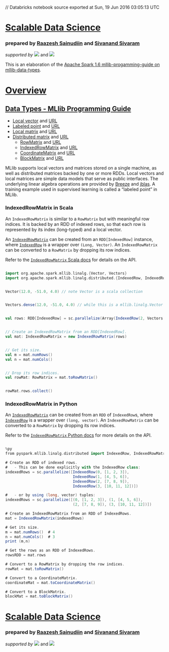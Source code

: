 // Databricks notebook source exported at Sun, 19 Jun 2016 03:05:13 UTC


# [Scalable Data Science](http://www.math.canterbury.ac.nz/~r.sainudiin/courses/ScalableDataScience/)


### prepared by [Raazesh Sainudiin](https://nz.linkedin.com/in/raazesh-sainudiin-45955845) and [Sivanand Sivaram](https://www.linkedin.com/in/sivanand)

*supported by* [![](https://raw.githubusercontent.com/raazesh-sainudiin/scalable-data-science/master/images/databricks_logoTM_200px.png)](https://databricks.com/)
and 
[![](https://raw.githubusercontent.com/raazesh-sainudiin/scalable-data-science/master/images/AWS_logoTM_200px.png)](https://www.awseducate.com/microsite/CommunitiesEngageHome)





This is an elaboration of the [Apache Spark 1.6 mllib-progamming-guide on mllib-data-types](http://spark.apache.org/docs/latest/mllib-data-types.html).

# [Overview](/#workspace/scalable-data-science/xtraResources/ProgGuides1_6/MLlibProgrammingGuide/000_MLlibProgGuide)

## [Data Types - MLlib Programming Guide](/#workspace/scalable-data-science/xtraResources/ProgGuides1_6/MLlibProgrammingGuide/dataTypes/000_dataTypesProgGuide)

-   [Local vector](/#workspace/scalable-data-science/xtraResources/ProgGuides1_6/MLlibProgrammingGuide/dataTypes/001_LocalVector) and [URL](http://spark.apache.org/docs/latest/mllib-data-types.html#local-vector)
-   [Labeled point](/#workspace/scalable-data-science/xtraResources/ProgGuides1_6/MLlibProgrammingGuide/dataTypes/002_LabeledPoint) and [URL](http://spark.apache.org/docs/latest/mllib-data-types.html#labeled-point)
-   [Local matrix](/#workspace/scalable-data-science/xtraResources/ProgGuides1_6/MLlibProgrammingGuide/dataTypes/003_LocalMatrix) and [URL](http://spark.apache.org/docs/latest/mllib-data-types.html#local-matrix)
-   [Distributed matrix](/#workspace/scalable-data-science/xtraResources/ProgGuides1_6/MLlibProgrammingGuide/dataTypes/004_DistributedMatrix) and [URL](http://spark.apache.org/docs/latest/mllib-data-types.html#distributed-matrix)
    -   [RowMatrix](/#workspace/scalable-data-science/xtraResources/ProgGuides1_6/MLlibProgrammingGuide/dataTypes/005_RowMatrix) and [URL](http://spark.apache.org/docs/latest/mllib-data-types.html#rowmatrix)
    -   [IndexedRowMatrix](/#workspace/scalable-data-science/xtraResources/ProgGuides1_6/MLlibProgrammingGuide/dataTypes/006_IndexedRowMatrix) and [URL](http://spark.apache.org/docs/latest/mllib-data-types.html#indexedrowmatrix)
    -   [CoordinateMatrix](/#workspace/scalable-data-science/xtraResources/ProgGuides1_6/MLlibProgrammingGuide/dataTypes/007_CoordinateMatrix) and [URL](http://spark.apache.org/docs/latest/mllib-data-types.html#coordinatematrix)
    -   [BlockMatrix](/#workspace/scalable-data-science/xtraResources/ProgGuides1_6/MLlibProgrammingGuide/dataTypes/008_BlockMatrix) and [URL](http://spark.apache.org/docs/latest/mllib-data-types.html#blockmatrix)

MLlib supports local vectors and matrices stored on a single machine, as
well as distributed matrices backed by one or more RDDs. Local vectors
and local matrices are simple data models that serve as public
interfaces. The underlying linear algebra operations are provided by
[Breeze](http://www.scalanlp.org/) and [jblas](http://jblas.org/). A
training example used in supervised learning is called a “labeled point”
in MLlib.





### IndexedRowMatrix in Scala

An `IndexedRowMatrix` is similar to a `RowMatrix` but with meaningful
row indices. It is backed by an RDD of indexed rows, so that each row is
represented by its index (long-typed) and a local vector.

An [`IndexedRowMatrix`](http://spark.apache.org/docs/latest/api/scala/index.html#org.apache.spark.mllib.linalg.distributed.IndexedRowMatrix)
can be created from an `RDD[IndexedRow]` instance, where
[`IndexedRow`](http://spark.apache.org/docs/latest/api/scala/index.html#org.apache.spark.mllib.linalg.distributed.IndexedRow)
is a wrapper over `(Long, Vector)`. An `IndexedRowMatrix` can be
converted to a `RowMatrix` by dropping its row indices.

Refer to the [`IndexedRowMatrix` Scala docs](http://spark.apache.org/docs/latest/api/scala/index.html#org.apache.spark.mllib.linalg.distributed.IndexedRowMatrix)
for details on the API.


```scala

import org.apache.spark.mllib.linalg.{Vector, Vectors}
import org.apache.spark.mllib.linalg.distributed.{IndexedRow, IndexedRowMatrix, RowMatrix}

```
```scala

Vector(12.0, -51.0, 4.0) // note Vector is a scala collection

```
```scala

Vectors.dense(12.0, -51.0, 4.0) // while this is a mllib.linalg.Vector

```
```scala

val rows: RDD[IndexedRow] = sc.parallelize(Array(IndexedRow(2, Vectors.dense(1,3)), IndexedRow(4, Vectors.dense(4,5)))) // an RDD of indexed rows

```
```scala

// Create an IndexedRowMatrix from an RDD[IndexedRow].
val mat: IndexedRowMatrix = new IndexedRowMatrix(rows)

```
```scala

// Get its size.
val m = mat.numRows()
val n = mat.numCols()

```
```scala

// Drop its row indices.
val rowMat: RowMatrix = mat.toRowMatrix()

```
```scala

rowMat.rows.collect()

```



### IndexedRowMatrix in Python

An [`IndexedRowMatrix`](http://spark.apache.org/docs/latest/api/python/pyspark.mllib.html#pyspark.mllib.linalg.distributed.IndexedRowMatrix)
can be created from an `RDD` of `IndexedRow`s, where
[`IndexedRow`](http://spark.apache.org/docs/latest/api/python/pyspark.mllib.html#pyspark.mllib.linalg.distributed.IndexedRow)
is a wrapper over `(long, vector)`. An `IndexedRowMatrix` can be
converted to a `RowMatrix` by dropping its row indices.

Refer to the [`IndexedRowMatrix` Python docs](http://spark.apache.org/docs/latest/api/python/pyspark.mllib.html#pyspark.mllib.linalg.distributed.IndexedRowMatrix)
for more details on the API.


```scala

%py
from pyspark.mllib.linalg.distributed import IndexedRow, IndexedRowMatrix

# Create an RDD of indexed rows.
#   - This can be done explicitly with the IndexedRow class:
indexedRows = sc.parallelize([IndexedRow(0, [1, 2, 3]),
                              IndexedRow(1, [4, 5, 6]),
                              IndexedRow(2, [7, 8, 9]),
                              IndexedRow(3, [10, 11, 12])])

#   - or by using (long, vector) tuples:
indexedRows = sc.parallelize([(0, [1, 2, 3]), (1, [4, 5, 6]),
                              (2, [7, 8, 9]), (3, [10, 11, 12])])

# Create an IndexedRowMatrix from an RDD of IndexedRows.
mat = IndexedRowMatrix(indexedRows)

# Get its size.
m = mat.numRows()  # 4
n = mat.numCols()  # 3
print (m,n)

# Get the rows as an RDD of IndexedRows.
rowsRDD = mat.rows

# Convert to a RowMatrix by dropping the row indices.
rowMat = mat.toRowMatrix()

# Convert to a CoordinateMatrix.
coordinateMat = mat.toCoordinateMatrix()

# Convert to a BlockMatrix.
blockMat = mat.toBlockMatrix()

```




# [Scalable Data Science](http://www.math.canterbury.ac.nz/~r.sainudiin/courses/ScalableDataScience/)


### prepared by [Raazesh Sainudiin](https://nz.linkedin.com/in/raazesh-sainudiin-45955845) and [Sivanand Sivaram](https://www.linkedin.com/in/sivanand)

*supported by* [![](https://raw.githubusercontent.com/raazesh-sainudiin/scalable-data-science/master/images/databricks_logoTM_200px.png)](https://databricks.com/)
and 
[![](https://raw.githubusercontent.com/raazesh-sainudiin/scalable-data-science/master/images/AWS_logoTM_200px.png)](https://www.awseducate.com/microsite/CommunitiesEngageHome)
